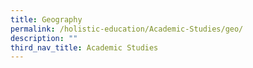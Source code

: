 ```yaml
---
title: Geography
permalink: /holistic-education/Academic-Studies/geo/
description: ""
third_nav_title: Academic Studies
---
```

